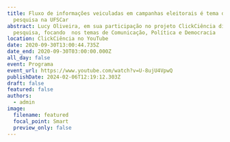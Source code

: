 ```yaml
---
title: Fluxo de informações veiculadas em campanhas eleitorais é tema de
  pesquisa na UFSCar
abstract: Lucy Oliveira, em sua participação no projeto ClickCiência discute sua
  pesquisa, focando  nos temas de Comunicação, Política e Democracia
location: ClickCiência no YouTube
date: 2020-09-30T13:00:44.735Z
date_end: 2020-09-30T03:00:00.000Z
all_day: false
event: Programa
event_url: https://www.youtube.com/watch?v=U-8ujU4VpwQ
publishDate: 2024-02-06T12:19:12.303Z
draft: false
featured: false
authors:
  - admin
image:
  filename: featured
  focal_point: Smart
  preview_only: false
---
```

